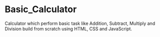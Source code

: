 # Basic_Calculator
Calculator which perform basic task like Addition, Subtract, Multiply and Division build from scratch using HTML, CSS and JavaScript. 
